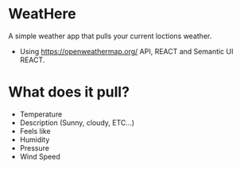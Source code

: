# WeatHere

A simple weather app that pulls your current loctions weather.

- Using https://openweathermap.org/ API, REACT and Semantic UI REACT.

# What does it pull?

- Temperature
- Description (Sunny, cloudy, ETC...)
- Feels like
- Humidity
- Pressure
- Wind Speed
